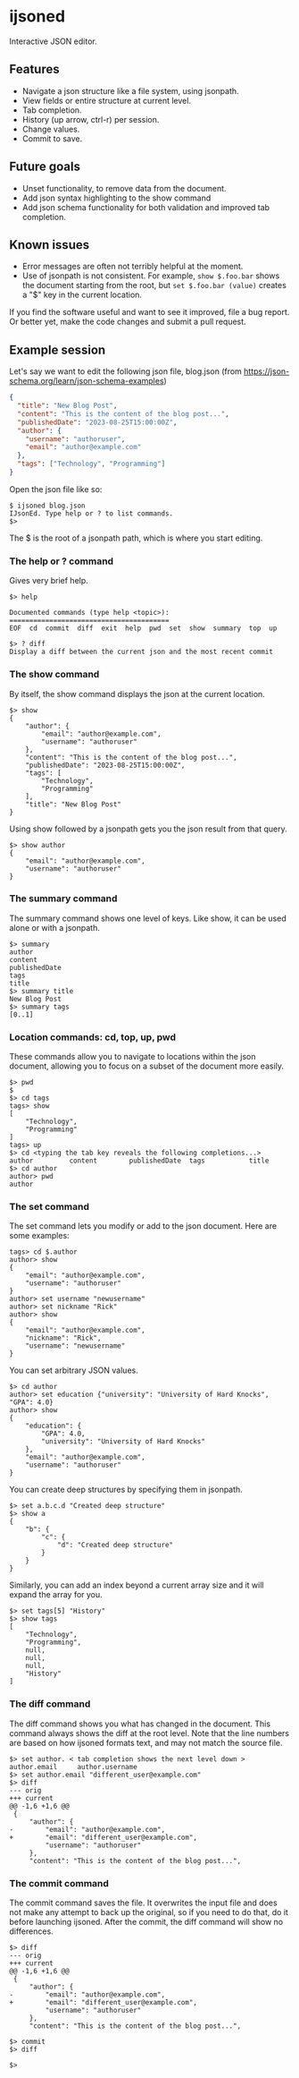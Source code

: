 # ijsoned

Interactive JSON editor.

## Features

- Navigate a json structure like a file system, using jsonpath.
- View fields or entire structure at current level.
- Tab completion.
- History (up arrow, ctrl-r) per session.
- Change values.
- Commit to save.

## Future goals

- Unset functionality, to remove data from the document.
- Add json syntax highlighting to the show command
- Add json schema functionality for both validation and improved tab completion.

## Known issues

- Error messages are often not terribly helpful at the moment.
- Use of jsonpath is not consistent. For example, `show $.foo.bar` shows the document starting from the root, but `set $.foo.bar (value)` creates a "$" key in the current location.

If you find the software useful and want to see it improved, file a bug report. Or better yet, make the code changes and submit a pull request.

## Example session

Let's say we want to edit the following json file, blog.json (from https://json-schema.org/learn/json-schema-examples)

```json
{
  "title": "New Blog Post",
  "content": "This is the content of the blog post...",
  "publishedDate": "2023-08-25T15:00:00Z",
  "author": {
    "username": "authoruser",
    "email": "author@example.com"
  },
  "tags": ["Technology", "Programming"]
}
```

Open the json file like so:

```text
$ ijsoned blog.json
IJsonEd. Type help or ? to list commands.
$>
```

The $ is the root of a jsonpath path, which is where you start editing.

### The help or ? command

Gives very brief help.

```text
$> help

Documented commands (type help <topic>):
========================================
EOF  cd  commit  diff  exit  help  pwd  set  show  summary  top  up

$> ? diff
Display a diff between the current json and the most recent commit
```

### The show command

By itself, the show command displays the json at the current location.

```text
$> show
{
    "author": {
        "email": "author@example.com",
        "username": "authoruser"
    },
    "content": "This is the content of the blog post...",
    "publishedDate": "2023-08-25T15:00:00Z",
    "tags": [
        "Technology",
        "Programming"
    ],
    "title": "New Blog Post"
}
```

Using show followed by a jsonpath gets you the json result from that query.

```text
$> show author
{
    "email": "author@example.com",
    "username": "authoruser"
}
```

### The summary command

The summary command shows one level of keys. Like show, it can be used alone or with a jsonpath.

```text
$> summary
author
content
publishedDate
tags
title
$> summary title
New Blog Post
$> summary tags
[0..1]

```

### Location commands: cd, top, up, pwd

These commands allow you to navigate to locations within the json document, allowing you to focus on a subset of the document more easily.

```
$> pwd
$
$> cd tags
tags> show
[
    "Technology",
    "Programming"
]
tags> up
$> cd <typing the tab key reveals the following completions...>
author         content        publishedDate  tags           title
$> cd author
author> pwd
author
```

### The set command

The set command lets you modify or add to the json document. Here are some examples:

```text
tags> cd $.author
author> show
{
    "email": "author@example.com",
    "username": "authoruser"
}
author> set username "newusername"
author> set nickname "Rick"
author> show
{
    "email": "author@example.com",
    "nickname": "Rick",
    "username": "newusername"
}
```

You can set arbitrary JSON values.

```text
$> cd author
author> set education {"university": "University of Hard Knocks", "GPA": 4.0}
author> show
{
    "education": {
        "GPA": 4.0,
        "university": "University of Hard Knocks"
    },
    "email": "author@example.com",
    "username": "authoruser"
}
```

You can create deep structures by specifying them in jsonpath.

```text
$> set a.b.c.d "Created deep structure"
$> show a
{
    "b": {
        "c": {
            "d": "Created deep structure"
        }
    }
}
```

Similarly, you can add an index beyond a current array size and it will expand the array for you.

```text
$> set tags[5] "History"
$> show tags
[
    "Technology",
    "Programming",
    null,
    null,
    null,
    "History"
]
```

### The diff command

The diff command shows you what has changed in the document. This command always shows the diff at the root level. Note that the line numbers are based on how ijsoned formats text, and may not match the source file.

```text
$> set author. < tab completion shows the next level down >
author.email     author.username
$> set author.email "different_user@example.com"
$> diff
--- orig
+++ current
@@ -1,6 +1,6 @@
 {
     "author": {
-        "email": "author@example.com",
+        "email": "different_user@example.com",
         "username": "authoruser"
     },
     "content": "This is the content of the blog post...",
```

### The commit command

The commit command saves the file. It overwrites the input file and does not make any attempt to back up the original, so if you need to do that, do it before launching ijsoned. After the commit, the diff command will show no differences.

```text
$> diff
--- orig
+++ current
@@ -1,6 +1,6 @@
 {
     "author": {
-        "email": "author@example.com",
+        "email": "different_user@example.com",
         "username": "authoruser"
     },
     "content": "This is the content of the blog post...",

$> commit
$> diff

$>
```
